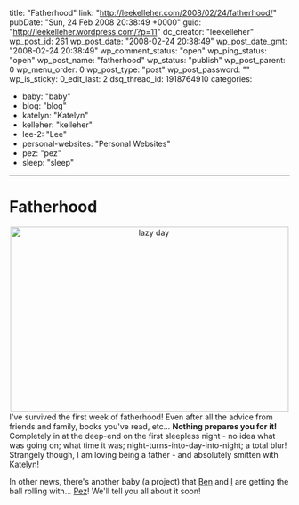 title: "Fatherhood"
link: "http://leekelleher.com/2008/02/24/fatherhood/"
pubDate: "Sun, 24 Feb 2008 20:38:49 +0000"
guid: "http://leekelleher.wordpress.com/?p=11"
dc_creator: "leekelleher"
wp_post_id: 261
wp_post_date: "2008-02-24 20:38:49"
wp_post_date_gmt: "2008-02-24 20:38:49"
wp_comment_status: "open"
wp_ping_status: "open"
wp_post_name: "fatherhood"
wp_status: "publish"
wp_post_parent: 0
wp_menu_order: 0
wp_post_type: "post"
wp_post_password: ""
wp_is_sticky: 0_edit_last: 2
dsq_thread_id: 1918764910
categories:
  - baby: "baby"
  - blog: "blog"
  - katelyn: "Katelyn"
  - kelleher: "kelleher"
  - lee-2: "Lee"
  - personal-websites: "Personal Websites"
  - pez: "pez"
  - sleep: "sleep"

---

# Fatherhood

<a title="lazy day by leekelleher, on Flickr" href="http://www.flickr.com/photos/leekelleher/2289303892/"></a>
<div style="text-align:center;"><a title="lazy day by leekelleher, on Flickr" href="http://www.flickr.com/photos/leekelleher/2289303892/"><img src="http://farm3.static.flickr.com/2371/2289303892_96afb356b2.jpg" alt="lazy day" width="500" height="333" /></a></div>
I've survived the first week of fatherhood! Even after all the advice from friends and family, books you've read, etc... <strong>Nothing prepares you for it!</strong> Completely in at the deep-end on the first sleepless night - no idea what was going on; what time it was; night-turns-into-day-into-night; a total blur!  Strangely though, I am loving being a father - and absolutely smitten with Katelyn!

In other news, there's another baby (a project) that <a href="http://www.bogdind.com/">Ben</a> and <a href="http://leekelleher.com/">I</a> are getting the ball rolling with... <a href="http://code.google.com/p/pez/">Pez</a>!
We'll tell you all about it soon!